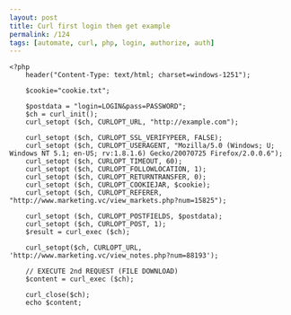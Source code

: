 ```yaml
---
layout: post
title: Curl first login then get example
permalink: /124
tags: [automate, curl, php, login, authorize, auth]
---
```


    <?php
        header("Content-Type: text/html; charset=windows-1251");

        $cookie="cookie.txt";

        $postdata = "login=LOGIN&pass=PASSWORD";
        $ch = curl_init();
        curl_setopt ($ch, CURLOPT_URL, "http://example.com");

        curl_setopt ($ch, CURLOPT_SSL_VERIFYPEER, FALSE);
        curl_setopt ($ch, CURLOPT_USERAGENT, "Mozilla/5.0 (Windows; U; Windows NT 5.1; en-US; rv:1.8.1.6) Gecko/20070725 Firefox/2.0.0.6");
        curl_setopt ($ch, CURLOPT_TIMEOUT, 60);
        curl_setopt ($ch, CURLOPT_FOLLOWLOCATION, 1);
        curl_setopt ($ch, CURLOPT_RETURNTRANSFER, 0);
        curl_setopt ($ch, CURLOPT_COOKIEJAR, $cookie);
        curl_setopt ($ch, CURLOPT_REFERER, "http://www.marketing.vc/view_markets.php?num=15825");

        curl_setopt ($ch, CURLOPT_POSTFIELDS, $postdata);
        curl_setopt ($ch, CURLOPT_POST, 1);
        $result = curl_exec ($ch);

        curl_setopt($ch, CURLOPT_URL, 'http://www.marketing.vc/view_notes.php?num=88193');

        // EXECUTE 2nd REQUEST (FILE DOWNLOAD)
        $content = curl_exec ($ch);

        curl_close($ch);
        echo $content;
